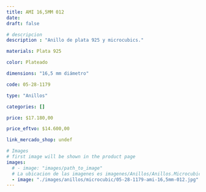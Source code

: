 ```yaml
---
title: AMI 16,5MM 012
date: 
draft: false

# descripcion
description : "Anillo de plata 925 y microcubics."

materials: Plata 925

color: Plateado

dimensions: "16,5 mm diámetro"

code: 05-28-1179

type: "Anillos"

categories: []

price: $17.180,00

price_eftvo: $14.600,00

link_mercado_shop: undef

# Images
# first image will be shown in the product page
images:
  # - image: "images/path_to_image"
  # La ubicacion de las imagenes es imagenes/Anillos/Anillos.Microcubic/05-28-1179-ami-16,5mm-012
  - image: "./images/anillos/microcubic/05-28-1179-ami-16,5mm-012.jpg"
---
```

